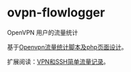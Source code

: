 ovpn-flowlogger
===============================

OpenVPN 用户的流量统计

基于[Openvpn流量统计脚本及php页面设计](http://jzcqx.blog.163.com/blog/static/3117051200873103030640/)。

扩展阅读：[VPN和SSH简单流量记录](https://blog.xjpvictor.info/2012/03/vpn-ssh-traffic-log/)。
